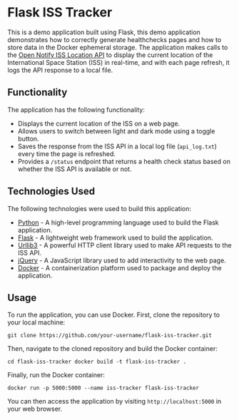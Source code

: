 # Flask ISS Tracker

This is a demo application built using Flask, this demo application demonstrates how to correctly generate healthchecks pages and how to store data in the Docker ephemeral storage. The application makes calls to the [Open Notify ISS Location API](http://api.open-notify.org/iss-now.json) to display the current location of the International Space Station (ISS) in real-time, and with each page refresh, it logs the API response to a local file.

## Functionality

The application has the following functionality:

-   Displays the current location of the ISS on a web page.
-   Allows users to switch between light and dark mode using a toggle button.
-   Saves the response from the ISS API in a local log file (`api_log.txt`) every time the page is refreshed.
-   Provides a `/status` endpoint that returns a health check status based on whether the ISS API is available or not.

## Technologies Used

The following technologies were used to build this application:

-   [Python](https://www.python.org/) - A high-level programming language used to build the Flask application.
-   [Flask](https://flask.palletsprojects.com/en/2.1.x/) - A lightweight web framework used to build the application.
-   [Urllib3](https://urllib3.readthedocs.io/en/latest/) - A powerful HTTP client library used to make API requests to the ISS API.
-   [jQuery](https://jquery.com/) - A JavaScript library used to add interactivity to the web page.
-   [Docker](https://www.docker.com/) - A containerization platform used to package and deploy the application.

## Usage

To run the application, you can use Docker. First, clone the repository to your local machine:

`git clone https://github.com/your-username/flask-iss-tracker.git`

Then, navigate to the cloned repository and build the Docker container:

`cd flask-iss-tracker docker build -t flask-iss-tracker .`

Finally, run the Docker container:

`docker run -p 5000:5000 --name iss-tracker flask-iss-tracker`

You can then access the application by visiting `http://localhost:5000` in your web browser.
